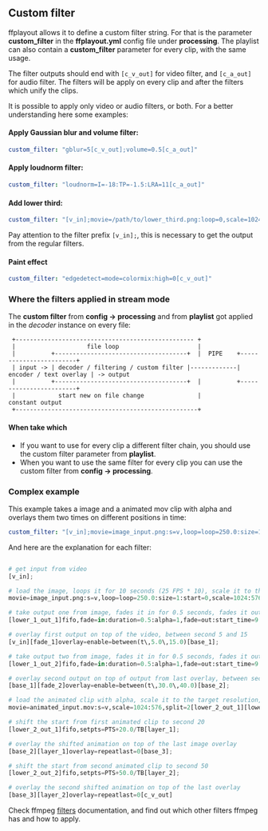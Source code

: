 ## Custom filter

ffplayout allows it to define a custom filter string. For that is the parameter **custom_filter** in the **ffplayout.yml** config file under **processing**. The playlist can also contain a **custom_filter** parameter for every clip, with the same usage.

The filter outputs should end with `[c_v_out]` for video filter, and `[c_a_out]` for audio filter. The filters will be apply on every clip and after the filters which unify the clips.

It is possible to apply only video or audio filters, or both. For a better understanding here some examples:

#### Apply Gaussian blur and volume filter:

```YAML
custom_filter: "gblur=5[c_v_out];volume=0.5[c_a_out]"
```

#### Apply loudnorm filter:

```YAML
custom_filter: "loudnorm=I=-18:TP=-1.5:LRA=11[c_a_out]"
```

#### Add lower third:

```YAML
custom_filter: "[v_in];movie=/path/to/lower_third.png:loop=0,scale=1024:576,setpts=N/(25*TB)[lower];[v_in][lower]overlay=0:0:shortest=1[c_v_out]"
```

Pay attention to the filter prefix `[v_in];`, this is necessary to get the output from the regular filters.

#### Paint effect

```YAML
custom_filter: "edgedetect=mode=colormix:high=0[c_v_out]"
```

### Where the filters applied in stream mode

The **custom filter** from **config -> processing** and from **playlist** got applied in the _decoder_ instance on every file:

```
 +-------------------------------------------------- +
 |                    file loop                      |
 |          +-------------------------------------+  |  PIPE    +------------------------+
 | input -> | decoder / filtering / custom filter |-------------| encoder / text overlay | -> output
 |          +-------------------------------------+  |          +------------------------+
 |            start new on file change               |               constant output
 +---------------------------------------------------+
```

#### When take which

* If you want to use for every clip a different filter chain, you should use the custom filter parameter from **playlist**.
* When you want to use the same filter for every clip you can use the custom filter from **config -> processing**.

### Complex example

This example takes a image and a animated mov clip with alpha and overlays them two times on different positions in time:

```YAML
custom_filter: "[v_in];movie=image_input.png:s=v,loop=loop=250.0:size=1:start=0,scale=1024:576,split=2[lower_1_out_1][lower_1_out_2];[lower_1_out_1]fifo,fade=in:duration=0.5:alpha=1,fade=out:start_time=9.5:duration=0.5:alpha=1,setpts=PTS+5.0/TB[fade_1];[v_in][fade_1]overlay=enable=between(t\,5.0\,15.0)[base_1];[lower_1_out_2]fifo,fade=in:duration=0.5:alpha=1,fade=out:start_time=9.5:duration=0.5:alpha=1,setpts=PTS+30.0/TB[fade_2];[base_1][fade_2]overlay=enable=between(t\,30.0\,40.0)[base_2];movie=animated_input.mov:s=v,scale=1024:576,split=2[lower_2_out_1][lower_2_out_2];[lower_2_out_1]fifo,setpts=PTS+20.0/TB[layer_1];[base_2][layer_1]overlay=repeatlast=0[base_3];[lower_2_out_2]fifo,setpts=PTS+50.0/TB[layer_2];[base_3][layer_2]overlay=repeatlast=0[c_v_out]"
```

And here are the explanation for each filter:

```PYTHON

# get input from video
[v_in];

# load the image, loops it for 10 seconds (25 FPS * 10), scale it to the target resolution, splits it into two outputs
movie=image_input.png:s=v,loop=loop=250.0:size=1:start=0,scale=1024:576,split=2[lower_1_out_1][lower_1_out_2];

# take output one from image, fades it in for 0.5 seconds, fades it out for 0.5 seconds, shift the start time to 00:00:05 (5 seconds)
[lower_1_out_1]fifo,fade=in:duration=0.5:alpha=1,fade=out:start_time=9.5:duration=0.5:alpha=1,setpts=PTS+5.0/TB[fade_1];

# overlay first output on top of the video, between second 5 and 15
[v_in][fade_1]overlay=enable=between(t\,5.0\,15.0)[base_1];

# take output two from image, fades it in for 0.5 seconds, fades it out for 0.5 seconds, shift the start time to 00:00:30 (30 seconds)
[lower_1_out_2]fifo,fade=in:duration=0.5:alpha=1,fade=out:start_time=9.5:duration=0.5:alpha=1,setpts=PTS+30.0/TB[fade_2];

# overlay second output on top of output from last overlay, between second 30 and 40
[base_1][fade_2]overlay=enable=between(t\,30.0\,40.0)[base_2];

# load the animated clip with alpha, scale it to the target resolution, splits it into two outputs
movie=animated_input.mov:s=v,scale=1024:576,split=2[lower_2_out_1][lower_2_out_2];

# shift the start from first animated clip to second 20
[lower_2_out_1]fifo,setpts=PTS+20.0/TB[layer_1];

# overlay the shifted animation on top of the last image overlay
[base_2][layer_1]overlay=repeatlast=0[base_3];

# shift the start from second animated clip to second 50
[lower_2_out_2]fifo,setpts=PTS+50.0/TB[layer_2];

# overlay the second shifted animation on top of the last overlay
[base_3][layer_2]overlay=repeatlast=0[c_v_out]
```

Check ffmpeg [filters](https://ffmpeg.org/ffmpeg-filters.html) documentation, and find out which other filters ffmpeg has and how to apply.
